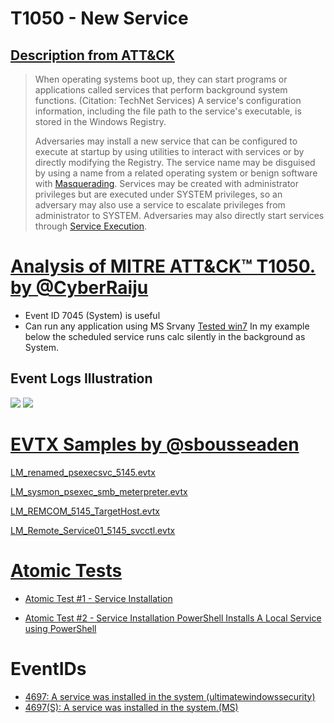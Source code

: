 # T1050 - New Service
## [Description from ATT&CK](https://attack.mitre.org/wiki/Technique/T1050)
<blockquote>When operating systems boot up, they can start programs or applications called services that perform background system functions. (Citation: TechNet Services) A service's configuration information, including the file path to the service's executable, is stored in the Windows Registry. 

Adversaries may install a new service that can be configured to execute at startup by using utilities to interact with services or by directly modifying the Registry. The service name may be disguised by using a name from a related operating system or benign software with [Masquerading](https://attack.mitre.org/techniques/T1036). Services may be created with administrator privileges but are executed under SYSTEM privileges, so an adversary may also use a service to escalate privileges from administrator to SYSTEM. Adversaries may also directly start services through [Service Execution](https://attack.mitre.org/techniques/T1035).</blockquote>

# [Analysis of MITRE ATT&CK™ T1050. by @CyberRaiju](https://twitter.com/CyberRaiju/status/1168819315656671233)
- Event ID 7045 (System) is useful
- Can run any application using MS Srvany [Tested win7](https://support.microsoft.com/en-us/help/137890/how-to-create-a-user-defined-service) In my example below the scheduled service runs calc silently in the background as System.

## Event Logs Illustration

<img src="https://pbs.twimg.com/media/EDh69iZVAAI0d7K?format=jpg&name=large">

<img src="https://pbs.twimg.com/media/EDh69iHU0AAuSxr?format=jpg&name=small">

# [EVTX Samples by @sbousseaden](https://github.com/sbousseaden/EVTX-ATTACK-SAMPLES)

[LM_renamed_psexecsvc_5145.evtx](https://github.com/sbousseaden/EVTX-ATTACK-SAMPLES/raw/master/Lateral%20Movement/LM_renamed_psexecsvc_5145.evtx)

[LM_sysmon_psexec_smb_meterpreter.evtx
](https://github.com/sbousseaden/EVTX-ATTACK-SAMPLES/raw/master/Lateral%20Movement/LM_sysmon_psexec_smb_meterpreter.evtx)

[LM_REMCOM_5145_TargetHost.evtx](https://github.com/sbousseaden/EVTX-ATTACK-SAMPLES/raw/master/Lateral%20Movement/LM_REMCOM_5145_TargetHost.evtx)

[LM_Remote_Service01_5145_svcctl.evtx](https://github.com/sbousseaden/EVTX-ATTACK-SAMPLES/raw/master/Lateral%20Movement/LM_Remote_Service01_5145_svcctl.evtx)

# [Atomic Tests](https://github.com/redcanaryco/atomic-red-team/blob/master/atomics/T1050/T1050.md)
- [Atomic Test #1 - Service Installation](https://github.com/redcanaryco/atomic-red-team/blob/master/atomics/T1050/T1050.md#atomic-test-1---service-installation)

- [Atomic Test #2 - Service Installation PowerShell Installs A Local Service using PowerShell](https://github.com/redcanaryco/atomic-red-team/blob/master/atomics/T1050/T1050.md#atomic-test-2---service-installation-powershell-installs-a-local-service-using-powershell)

# EventIDs

- [4697: A service was installed in the system (ultimatewindowssecurity)](https://www.ultimatewindowssecurity.com/securitylog/encyclopedia/event.aspx?eventID=4697)
- [4697(S): A service was installed in the system.(MS)](https://docs.microsoft.com/en-us/windows/security/threat-protection/auditing/event-4697)
